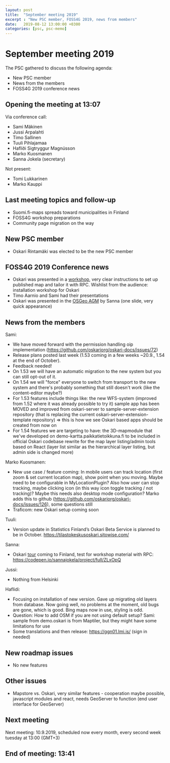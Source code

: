 ```yaml
---
layout: post
title:  "September meeting 2019"
excerpt : "New PSC member, FOSS4G 2019, news from members"
date:   2019-08-12 13:00:00 +0300
categories: [psc, psc-memo]
---
```


# September meeting 2019

The PSC gathered to discuss the following agenda:

- New PSC member
- News from the members
- FOSS4G 2019 conference news

## Opening the meeting at 13:07

Via conference call:

- Sami Mäkinen
- Jussi Arpalahti
- Timo Sallinen
- Tuuli Pihlajamaa
- Hafliði Sigtryggur Magnússon
- Marko Kuosmanen
- Sanna Jokela (secretary)

Not present:

- Tomi Lukkarinen
- Marko Kauppi

## Last meeting topics and follow-up

- Suomi.fi-maps spreads toward municipalities in Finland
- FOSS4G workshop preparations
- Community page migration on the way

## New PSC member

- Oskari Rintamäki was elected to be the new PSC member

## FOSS4G 2019 Conference news

- Oskari was presented in a [workshop](https://github.com/oskariorg/oskari-docs/blob/master/md/documentation/examples/FOSS4G_2019/workshop.md), very clear instructions to set up published map and tailor it with RPC. Wishlist from the audience: installation workshop for Oskari
- Timo Aarnio and Sami had their presentations
- Oskari was presented in the [OSGeo AGM](https://docs.google.com/presentation/d/1imiG7x09ry7lGvmS15FCVq2Z7yaICY00fcpXBK27TXY/edit) by Sanna (one slide, very quick appearance)

## News from the members

Sami:
- We have moved forward with the permission handling oip implementation (https://github.com/oskariorg/oskari-docs/issues/72)
- Release plans posted last week (1.53 coming in a few weeks ~20.9., 1.54 at the end of October). 
- Feedback needed! 
- On 1.53 we will have an automatic migration to the new system but you can still opt-out of it. 
- On 1.54 we will "force" everyone to switch from transport to the new system and there's probably something that still doesn't work (like the content-editor maybe?)
- For 1.53 features include things like: the new WFS-system (improved from 1.52 where it was already possible to try it)
sample app has been MOVED and improved from oskari-server to sample-server-extension repository (that is replacing the current oskari-server-extension-template repository) ⇒ this is how we see Oskari based apps should be created from now on
- For 1.54 features we are targeting to have: the 3D-mapmodule that we've developed on demo-kartta.paikkatietoikkuna.fi to be included in official Oskari codebase
rewrite for the map layer listing/admin tools based on React (layer list similar as the hierarchical layer listing, but admin side is changed more)

Marko Kuosmanen: 
- New use case / feature coming: In mobile users can track location (first zoom & set current location map), show point when you moving. Maybe need to be configurable in MyLocationPlugin? Also how user can stop tracking, maybe clicking icon (in this way icon toggle tracking / not tracking)? Maybe this needs also desktop mode configuration? Marko adds this to github (https://github.com/oskariorg/oskari-docs/issues/126), some questions still
- Traficom: new Oskari setup coming soon

Tuuli: 
- Version update in Statistics Finland’s Oskari Beta Service is planned to be in October. https://tilastokeskusoskari.sitowise.com/

Sanna:
- Oskari [tour](https://www.meetup.com/Oskari-Your-geospatial-friend/) coming to Finland, test for workshop material with RPC: https://codepen.io/sannajokela/project/full/ZLxOpQ

Jussi: 
- Nothing from Helsinki

Haflidi:
- Focusing on installation of new version. Gave up migrating old layers from database. Now going well, no problems at the moment, old bugs are gone, which is good. Bing maps now in use, styling is odd.
- Question: How to add OSM if you are not using default setup? Sami: sample from demo.oskari is from Maptiler, but they might have some limitations for use
- Some translations and then release: https://ggn01.lmi.is/ (sign in needed)


## New roadmap issues

- No new features

## Other issues

- Mapstore vs. Oskari, very similar features - cooperation maybe possible, javascript modules and react, needs GeoServer to function (end user interface for GeoServer)


## Next meeting

Next meeting: 10.9.2019, scheduled now every month, every second week tuesday at 13:00 (GMT+3)

## End of meeting: 13:41
